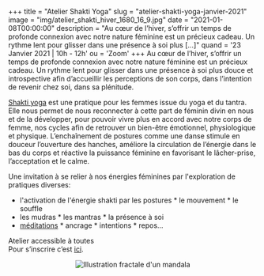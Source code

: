 +++
title = "Atelier Shakti Yoga"
slug = "atelier-shakti-yoga-janvier-2021"
image = "img/atelier_shakti_hiver_1680_16_9.jpg"
date = "2021-01-08T00:00:00"
description = "Au cœur de l’hiver, s’offrir un temps de profonde connexion avec notre nature féminine est un précieux cadeau. Un rythme lent pour glisser dans une présence à soi plus [...]"
quand = '23 Janvier 2021 | 10h - 12h'
ou = 'Zoom'
+++
Au cœur de l’hiver, s’offrir un temps de profonde connexion avec notre nature féminine est un précieux cadeau.
Un rythme lent pour glisser dans une présence à soi plus douce et introspective afin d’accueillir les perceptions de son corps, dans l’intention de revenir chez soi, dans sa plénitude.

[Shakti yoga](/pratiques/shakti-yoga/) est une pratique pour les femmes issue du yoga et du tantra.
Elle nous permet de nous reconnecter à cette part de féminin divin en nous et de la développer, pour pouvoir vivre plus en accord avec notre corps de femme, nos cycles afin de retrouver un  bien-être émotionnel, physiologique et physique.
L’enchaînement de postures comme une danse stimule en douceur l’ouverture des hanches, améliore la circulation de l’énergie dans le bas du corps et réactive la puissance féminine en favorisant le lâcher-prise, l’acceptation et le calme.

Une invitation à se relier à nos énergies féminines par l'exploration de pratiques diverses:
- l'activation de l'énergie shakti par les postures * le mouvement * le souffle
- les mudras * les mantras * la présence à soi
- [méditations](/pratiques/meditation/) * ancrage * intentions * repos…

Atelier accessible à toutes  
Pour s’inscrire c’est [ici](#footer).

<center>
<img src="/img/mandala_100.png" alt="Illustration fractale d'un mandala")>